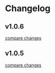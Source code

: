 # Changelog

## v1.0.6

[compare changes](https://github.com/codihaus/directus-extension-hierarchy-layout/compare/v1.0.5...v1.0.6)

## v1.0.5

[compare changes](https://github.com/codihaus/directus-extension-hierarchy-layout/compare/v1.0.4...v1.0.5)

